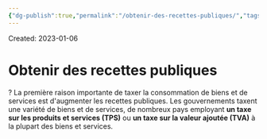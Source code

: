 ```yaml
---
{"dg-publish":true,"permalink":"/obtenir-des-recettes-publiques/","tags":["economy","gardenEntry","gardenEntry","gardenEntry","gardenEntry","gardenEntry","gardenEntry","gardenEntry","gardenEntry","gardenEntry"]}
---
```


Created: 2023-01-06

# Obtenir des recettes publiques
?
La première raison importante de taxer la consommation de biens et de services est d'augmenter les recettes publiques. Les gouvernements taxent une variété de biens et de services, de nombreux pays employant **un taxe sur les produits et services (TPS)** ou **un taxe sur la valeur ajoutée (TVA)** à la plupart des biens et services.
<!--SR:!2023-10-29,157,210-->

